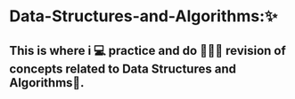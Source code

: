 # Data-Structures-and-Algorithms:✨
## This is where i 💻 practice and do 👨🏻‍💻 revision of concepts related to Data Structures and Algorithms🖤.
